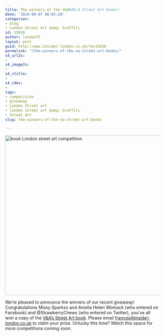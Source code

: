 ```yaml
---
title: The winners of the V&#038;A Street Art books!
date: '2014-08-07 08:05:20'
categories:
- blog
- London Street Art &amp; Graffiti
id: 15916
author: london75
layout: post
guid: http://www.insider-london.co.uk/?p=15916
permalink: "/the-winners-of-the-va-street-art-books/"
s4_url2s:
- 
s4_image2s:
- 
s4_ctitle:
- 
s4_cdes:
- 
tags:
- competition
- giveaway
- London Street art
- london street art &amp; Graffiti
- Street Art
slug: the-winners-of-the-va-street-art-books

---
```

[<img class="size-full wp-image-15875 aligncenter" src="http://www.insider-london.co.uk/wp-content/uploads/2014/08/Street-Art-B_mini.jpeg" alt="book London street art competition" width="569" height="519" />](http://www.insider-london.co.uk/wp-content/uploads/2014/08/Street-Art-B_mini.jpeg)
  
We&#8217;re pleased to announce the winners of our recent giveaway! Congratulations Missy Sparksx and Amelia Helen Womack (who entered on Facebook) and @StrawberryChews (who entered on Twitter), you&#8217;ve all won a copy of the <a href="http://www.vandashop.com/V-A-Enterprises-Street-Art/dp/1851776257?field_availability=-1&field_browse=1960008031&field_keywords=street+art&id=V+A+Enterprises+Street+Art&ie=UTF8&refinementHistory=subjectbin%2Cprice%2Cgeneric_text_1-bin&searchKeywords=street+art&searchNodeID1=1960008031&searchPage=1&searchRank=generic-one-asc-rank&searchSize=12" target="_blank">V&A&#8217;s Street Art book</a>. Please email frances@insider-london.co.uk to claim your prize. Unlucky this time? Watch this space for more competitions coming soon.